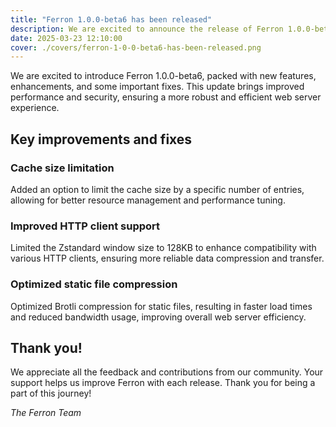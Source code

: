 ```yaml
---
title: "Ferron 1.0.0-beta6 has been released"
description: We are excited to announce the release of Ferron 1.0.0-beta6. This release brings several new features, improvements, and fixes.
date: 2025-03-23 12:10:00
cover: ./covers/ferron-1-0-0-beta6-has-been-released.png
---
```


We are excited to introduce Ferron 1.0.0-beta6, packed with new features, enhancements, and some important fixes. This update brings improved performance and security, ensuring a more robust and efficient web server experience.

## Key improvements and fixes

### Cache size limitation

Added an option to limit the cache size by a specific number of entries, allowing for better resource management and performance tuning.

### Improved HTTP client support

Limited the Zstandard window size to 128KB to enhance compatibility with various HTTP clients, ensuring more reliable data compression and transfer.

### Optimized static file compression

Optimized Brotli compression for static files, resulting in faster load times and reduced bandwidth usage, improving overall web server efficiency.

## Thank you!

We appreciate all the feedback and contributions from our community. Your support helps us improve Ferron with each release. Thank you for being a part of this journey!

_The Ferron Team_

